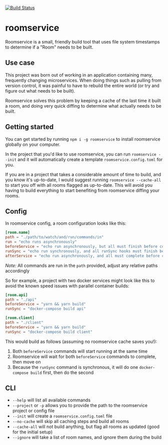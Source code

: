 [![Build Status](https://travis-ci.org/curtiswilkinson/roomservice.svg?branch=master)](https://travis-ci.org/curtiswilkinson/roomservice)

# roomservice

Roomservice is a small, friendly build tool that uses file system timestamps to
determine if a "Room" needs to be built.

## Use case

This project was born out of working in an application containing many,
frequently changing microservices. When doing things such as pulling from
version control, it was painful to have to rebuild the entire world (or try and
figure out what needs to be built).

Roomservice solves this problem by keeping a cache of the last time it built a
room, and doing very quick diffing to determine what actually needs to be built.

## Getting started

You can get started by running `npm i -g roomservice` to install roomservice
globally on your computer.

In the project that you'd like to use roomservice, you can run `roomservice
--init` and it will automatically create a template `roomservice.config.toml`
for you.

If you are in a project that takes a considerable amount of time to build, and
you know it's up-to-date, I would suggest running `roomservice --cache-all` to
start you off with all rooms flagged as up-to-date. This will avoid you having
to build everything to start benefiting from roomservice diffing your rooms.

## Config

In roomservice config, a room configuration looks like this:

```toml
[room.name]
path = "./path/to/watch/and/run/commands/in"
run = "echo runs asynchronously"
beforeService = "echo run asynchronously, but all must finish before continuing"
runSync = "echo run synchronously, and all runSync hooks must finish before continuing"
afterService = "echo run asynchronously, and all must complete before continuing"
```

_Note:_ All commands are run in the `path` provided, adjust any relative paths
accordingly

So for example, a project with two docker services might look like this to avoid
the known speed issues with parallel container builds:

```toml
[room.api]
path = "./api"
beforeService = "yarn && yarn build"
runSync = "docker-compose build api"

[room.client]
path = "./client"
beforeService = "yarn && yarn build"
runSync = "docker-compose build client"
```

This would build as follows (assuming no roomservice cache saves you!):

1. Both `beforeService` commands will start running at the same time
2. Roomservice will wait for both `beforeService` commands to complete, then
   move on
3. Because the `runSync` command is synchronous, it will do one `docker-compose
   build` first, then do the second

## CLI

* `--help` will list all available commands
* `--project` or `-p` allows you to provide the path to the roomservice project
  or config file
* `--init` will create a `roomservice.config.toml` file
* `--no-cache` will skip all caching steps and build all rooms
* `--cache-all` will not build anything, but flag all rooms as updated (good for
  the initial setup)
* `--ignore` will take a list of room names, and ignore them during the build
